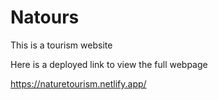# Natours
This is a tourism website

Here is a deployed link to view the full webpage

https://naturetourism.netlify.app/
